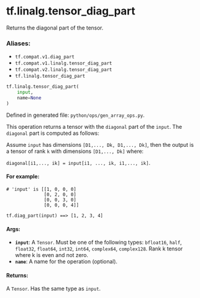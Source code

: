 <div itemscope itemtype="http://developers.google.com/ReferenceObject">
<meta itemprop="name" content="tf.linalg.tensor_diag_part" />
<meta itemprop="path" content="Stable" />
</div>

# tf.linalg.tensor_diag_part

Returns the diagonal part of the tensor.

### Aliases:

* `tf.compat.v1.diag_part`
* `tf.compat.v1.linalg.tensor_diag_part`
* `tf.compat.v2.linalg.tensor_diag_part`
* `tf.linalg.tensor_diag_part`

``` python
tf.linalg.tensor_diag_part(
    input,
    name=None
)
```



Defined in generated file: `python/ops/gen_array_ops.py`.

<!-- Placeholder for "Used in" -->

This operation returns a tensor with the `diagonal` part
of the `input`. The `diagonal` part is computed as follows:

Assume `input` has dimensions `[D1,..., Dk, D1,..., Dk]`, then the output is a
tensor of rank `k` with dimensions `[D1,..., Dk]` where:

`diagonal[i1,..., ik] = input[i1, ..., ik, i1,..., ik]`.

#### For example:



```
# 'input' is [[1, 0, 0, 0]
              [0, 2, 0, 0]
              [0, 0, 3, 0]
              [0, 0, 0, 4]]

tf.diag_part(input) ==> [1, 2, 3, 4]
```

#### Args:


* <b>`input`</b>: A `Tensor`. Must be one of the following types: `bfloat16`, `half`, `float32`, `float64`, `int32`, `int64`, `complex64`, `complex128`.
  Rank k tensor where k is even and not zero.
* <b>`name`</b>: A name for the operation (optional).


#### Returns:

A `Tensor`. Has the same type as `input`.
